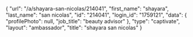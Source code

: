 {
    "url": "\/a\/shayara-san-nicolas\/214041",
    "first_name": "shayara",
    "last_name": "san nicolas",
    "id": "214041",
    "login_id": "1759121",
    "data": {
        "profilePhoto": null,
        "job_title": "beauty advisor"
    },
    "type": "captivate",
    "layout": "ambassador",
    "title": "shayara san nicolas"
}